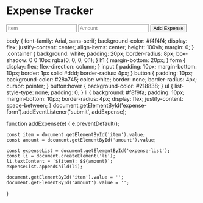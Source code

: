 <!DOCTYPE html>
<html lang="en">
<head>
    <meta charset="UTF-8">
    <meta name="viewport" content="width=device-width, initial-scale=1.0">
    <title>Expense Tracker</title>
    <link rel="stylesheet" href="styles.css">
</head>
<body>
    <div class="container">
        <h1>Expense Tracker</h1>
        <form id="expense-form">
            <input type="text" id="item" placeholder="Item" required>
            <input type="number" id="amount" placeholder="Amount" required>
            <button type="submit">Add Expense</button>
        </form>
        <ul id="expense-list"></ul>
    </div>
    <script src="app.js"></script>
</body>
</html>
body {
    font-family: Arial, sans-serif;
    background-color: #f4f4f4;
    display: flex;
    justify-content: center;
    align-items: center;
    height: 100vh;
    margin: 0;
}
.container {
    background: white;
    padding: 20px;
    border-radius: 8px;
    box-shadow: 0 0 10px rgba(0, 0, 0, 0.1);
}
h1 {
    margin-bottom: 20px;
}
form {
    display: flex;
    flex-direction: column;
}
input {
    padding: 10px;
    margin-bottom: 10px;
    border: 1px solid #ddd;
    border-radius: 4px;
}
button {
    padding: 10px;
    background-color: #28a745;
    color: white;
    border: none;
    border-radius: 4px;
    cursor: pointer;
}
button:hover {
    background-color: #218838;
}
ul {
    list-style-type: none;
    padding: 0;
}
li {
    background: #f8f9fa;
    padding: 10px;
    margin-bottom: 10px;
    border-radius: 4px;
    display: flex;
    justify-content: space-between;
}
document.getElementById('expense-form').addEventListener('submit', addExpense);

function addExpense(e) {
    e.preventDefault();

    const item = document.getElementById('item').value;
    const amount = document.getElementById('amount').value;
    
    const expenseList = document.getElementById('expense-list');
    const li = document.createElement('li');
    li.textContent = `${item}: $${amount}`;
    expenseList.appendChild(li);

    document.getElementById('item').value = '';
    document.getElementById('amount').value = '';
}